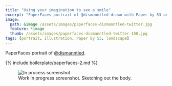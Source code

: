 ```yaml
---
title: "Using your imagination to see a smile"
excerpt: "PaperFaces portrait of @dismanntled drawn with Paper by 53 on an iPad."
image: 
  path: &image /assets/images/paperfaces-dismanntled-twitter.jpg 
  feature: *image
  thumb: /assets/images/paperfaces-dismanntled-twitter-150.jpg
tags: [portrait, illustration, Paper by 53, landscape]
---
```


PaperFaces portrait of [@dismanntled](http://twitter.com/dismanntled).

{% include boilerplate/paperfaces-2.md %}

<figure>
	<img src="{{ site.url }}/assets/images/paperfaces-dismanntled-process-1-600.jpg" alt="In process screenshot">
	<figcaption>Work in progress screenshot. Sketching out the body.</figcaption>
</figure>
